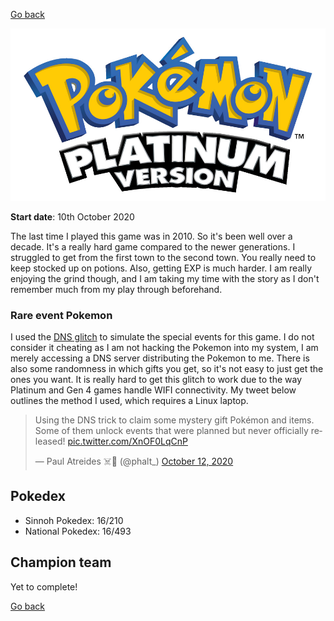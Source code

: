 [Go back](./README.md)

![platinum-large.jpg](platinum-logo-large.jpg)

**Start date**: 10th October 2020

The last time I played this game was in 2010. So it's been well over a decade. It's a really hard game compared to the newer generations. I struggled to get from the first town to the second town. You really need to keep stocked up on potions. Also, getting EXP is much harder. I am really enjoying the grind though, and I am taking my time with the story as I don't remember much from my play through beforehand.

### Rare event Pokemon

I used the [DNS glitch](https://www.shacknews.com/article/108512/how-to-unlock-gen-4-and-5-pokemon-mystery-events-in-2018) to simulate the special events for this game. I do not consider it cheating as I am not hacking the Pokemon into my system, I am merely accessing a DNS server distributing the Pokemon to me. There is also some randomness in which gifts you get, so it's not easy to just get the ones you want. It is really hard to get this glitch to work due to the way Platinum and Gen 4 games handle WIFI connectivity. My tweet below outlines the method I used, which requires a Linux laptop.

<blockquote class="twitter-tweet" data-dnt="true"><p lang="en" dir="ltr">Using the DNS trick to claim some mystery gift Pokémon and items. Some of them unlock events that were planned but never officially released! <a href="https://t.co/XnOF0LqCnP">pic.twitter.com/XnOF0LqCnP</a></p>&mdash; Paul Atreides ☠️🤖 (@phalt_) <a href="https://twitter.com/phalt_/status/1315490483221655554?ref_src=twsrc%5Etfw">October 12, 2020</a></blockquote> <script async src="https://platform.twitter.com/widgets.js" charset="utf-8"></script>

## Pokedex

- Sinnoh Pokedex: 16/210
- National Pokedex: 16/493

## Champion team

Yet to complete!

[Go back](./README.md)
